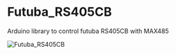 # Futuba_RS405CB
Arduino library to control futuba RS405CB with MAX485

![Futuba_RS405CB]([https://github.com/lastVIZSLA/Homunculus/raw/main/Homunculus.png](https://github.com/lastVIZSLA/Futuba_RS405CB/blob/main/circuit.png))

